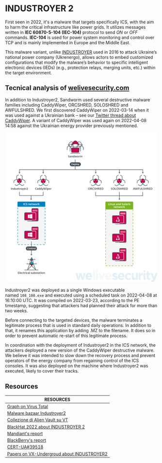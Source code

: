 # INDUSTROYER 2

First seen in 2022, it's a malware that targets specifically ICS, with the aim to harm the critical infrastructure like power grids. It utilizes messages written in **IEC 60870-5-104 (IEC-104)** protocol to send *ON* or *OFF* commands. **IEC-104** is used for power system monitoring and control over TCP and is mainly implemented in Europe and the Middle East.

This malware variant, unlike [INDUSTROYER](https://cyberlaw.ccdcoe.org/wiki/Industroyer_%E2%80%93_Crash_Override_(2016)) used in 2016 to attack Ukraine’s national power company (Ukrenergo), allows actors to embed customized configurations that modify the malware’s behavior to specific intelligent electronic devices (IEDs) (e.g., protection relays, merging units, etc.) within the target environment.

## Tecnical analysis of [welivesecurity.com](https://www.welivesecurity.com/2022/04/12/industroyer2-industroyer-reloaded/)

In addition to Industroyer2, Sandworm used several destructive malware families including CaddyWiper, ORCSHRED, SOLOSHRED and AWFULSHRED. We first discovered CaddyWiper on 2022-03-14 when it was used against a Ukrainian bank – see our [Twitter thread about CaddyWiper](https://twitter.com/ESETresearch/status/1503436420886712321). A variant of CaddyWiper was used again on 2022-04-08 14:58 against the Ukrainian energy provider previously mentioned.

![Malwares deployed](./malwares-deployed.png)

Industroyer2 was deployed as a single Windows executable named `108_100.exe` and executed using a scheduled task on 2022-04-08 at 16:10:00 UTC. It was compiled on 2022-03-23, according to the PE timestamp, suggesting that attackers had planned their attack for more than two weeks.

Before connecting to the targeted devices, the malware terminates a legitimate process that is used in standard daily operations. In addition to that, it renames this application by adding .MZ to the filename. It does so in order to prevent automatic re-start of this legitimate process.

In coordination with the deployment of Industroyer2 in the ICS network, the attackers deployed a new version of the CaddyWiper destructive malware. We believe it was intended to slow down the recovery process and prevent operators of the energy company from regaining control of the ICS consoles. It was also deployed on the machine where Industroyer2 was executed, likely to cover their tracks.

## Resources

| RESOURCES                                                                                                                                                                                                                                               |
| ----------------------------------------------------------------------------------------------------------------------------------------------------------------------------------------------------------------------------------------------------- |
| [Graph on Virus Total](https://www.virustotal.com/graph/gdaefb8d12c4b44bbad95ec202210c5a27af65cad2d434b7681ebb52e2d7a4add)                                                                                                                                        |
| [Malware bazaar Industroyer2](https://bazaar.abuse.ch/sample/ea16cb89129ab062843c84f6c6661750f18592b051549b265aaf834e100cd6fc/)                                                                                                                       |
| [Collezione di Alien Vault su VT](https://www.virustotal.com/gui/collection/alienvault_62552abdd7e44d9aba08636d)                                                                                                                                      |
| [BlackHat 2022 about INDUSTROYER 2](https://www.youtube.com/watch?v=xC9iM5wVedQ)                                                                                                                                                                        |
| [Mandiant's report](https://www.mandiant.com/resources/blog/industroyer-v2-old-malware-new-tricks)                                                                                                                                                   |
| [BlackBerry's report](https://blogs.blackberry.com/en/2022/05/threat-thursday-malware-rebooted-how-industroyer2-takes-aim-at-ukraine-infrastructure)                                                                                                 |
| [CERT-UA#39518](https://cert.gov.ua/article/39518)                                                                                                                                                                                                    |
| [Papers on VX-Undergroud about INDUSTROYER2](https://vx-underground.org/Papers/ICS%20SCADA/Industroyer) |
